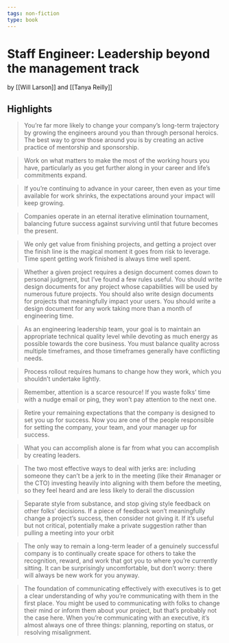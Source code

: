 ```yaml
---
tags: non-fiction
type: book
---
```


# Staff Engineer: Leadership beyond the management track
by [[Will Larson]] and [[Tanya Reilly]]

## Highlights
> You’re far more likely to change your company’s long-term trajectory by growing the engineers around you than through personal heroics. The best way to grow those around you is by creating an active practice of mentorship and sponsorship.

> Work on what matters to make the most of the working hours you have, particularly as you get further along in your career and life’s commitments expand.

> If you’re continuing to advance in your career, then even as your time available for work shrinks, the expectations around your impact will keep growing.

> Companies operate in an eternal iterative elimination tournament, balancing future success against surviving until that future becomes the present.

> We only get value from finishing projects, and getting a project over the finish line is the magical moment it goes from risk to leverage. Time spent getting work finished is always time well spent.

> Whether a given project requires a design document comes down to personal judgment, but I’ve found a few rules useful. You should write design documents for any project whose capabilities will be used by numerous future projects. You should also write design documents for projects that meaningfully impact your users. You should write a design document for any work taking more than a month of engineering time.

> As an engineering leadership team, your goal is to maintain an appropriate technical quality level while devoting as much energy as possible towards the core business. You must balance quality across multiple timeframes, and those timeframes generally have conflicting needs.

> Process rollout requires humans to change how they work, which you shouldn’t undertake lightly.

> Remember, attention is a scarce resource! If you waste folks’ time with a nudge email or ping, they won’t pay attention to the next one.

> Retire your remaining expectations that the company is designed to set you up for success. Now you are one of the people responsible for setting the company, your team, and your manager up for success.

> What you can accomplish alone is far from what you can accomplish by creating leaders.

> The two most effective ways to deal with jerks are: including someone they can’t be a jerk to in the meeting (like their #manager or the CTO) investing heavily into aligning with them before the meeting, so they feel heard and are less likely to derail the discussion

> Separate style from substance, and stop giving style feedback on other folks’ decisions. If a piece of feedback won’t meaningfully change a project’s success, then consider not giving it. If it’s useful but not critical, potentially make a private suggestion rather than pulling a meeting into your orbit

> The only way to remain a long-term leader of a genuinely successful company is to continually create space for others to take the recognition, reward, and work that got you to where you’re currently sitting. It can be surprisingly uncomfortable, but don’t worry: there will always be new work for you anyway.

> The foundation of communicating effectively with executives is to get a clear understanding of why you’re communicating with them in the first place. You might be used to communicating with folks to change their mind or inform them about your project, but that’s probably not the case here. When you’re communicating with an executive, it’s almost always one of three things: planning, reporting on status, or resolving misalignment.
